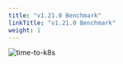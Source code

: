 ```yaml
---
title: "v1.21.0 Benchmark"
linkTitle: "v1.21.0 Benchmark"
weight: 1
---
```


![time-to-k8s](/images/benchmarks/timeToK8s/v1.21.0.png)

